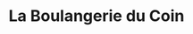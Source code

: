 ---
title: "La Boulangerie du Coin"
url: /cherbourg-en-cotentin/la-boulangerie-du-coin/
shop: boulangerie
---